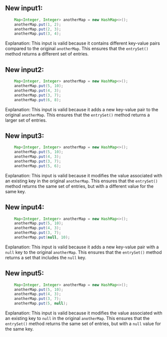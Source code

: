 ## New input1:
```java
    Map<Integer, Integer> anotherMap = new HashMap<>();
    anotherMap.put(1, 2);
    anotherMap.put(2, 3);
    anotherMap.put(3, 4);
```
Explanation: This input is valid because it contains different key-value pairs compared to the original `anotherMap`. This ensures that the `entrySet()` method returns a different set of entries.

## New input2:
```java
    Map<Integer, Integer> anotherMap = new HashMap<>();
    anotherMap.put(5, 10);
    anotherMap.put(4, 3);
    anotherMap.put(3, 7);
    anotherMap.put(6, 8);
```
Explanation: This input is valid because it adds a new key-value pair to the original `anotherMap`. This ensures that the `entrySet()` method returns a larger set of entries.

## New input3:
```java
    Map<Integer, Integer> anotherMap = new HashMap<>();
    anotherMap.put(5, 10);
    anotherMap.put(4, 3);
    anotherMap.put(3, 7);
    anotherMap.put(5, 6);
```
Explanation: This input is valid because it modifies the value associated with an existing key in the original `anotherMap`. This ensures that the `entrySet()` method returns the same set of entries, but with a different value for the same key.

## New input4:
```java
    Map<Integer, Integer> anotherMap = new HashMap<>();
    anotherMap.put(5, 10);
    anotherMap.put(4, 3);
    anotherMap.put(3, 7);
    anotherMap.put(null, 10);
```
Explanation: This input is valid because it adds a new key-value pair with a `null` key to the original `anotherMap`. This ensures that the `entrySet()` method returns a set that includes the `null` key.

## New input5:
```java
    Map<Integer, Integer> anotherMap = new HashMap<>();
    anotherMap.put(5, 10);
    anotherMap.put(4, 3);
    anotherMap.put(3, 7);
    anotherMap.put(5, null);
```
Explanation: This input is valid because it modifies the value associated with an existing key to `null` in the original `anotherMap`. This ensures that the `entrySet()` method returns the same set of entries, but with a `null` value for the same key.
